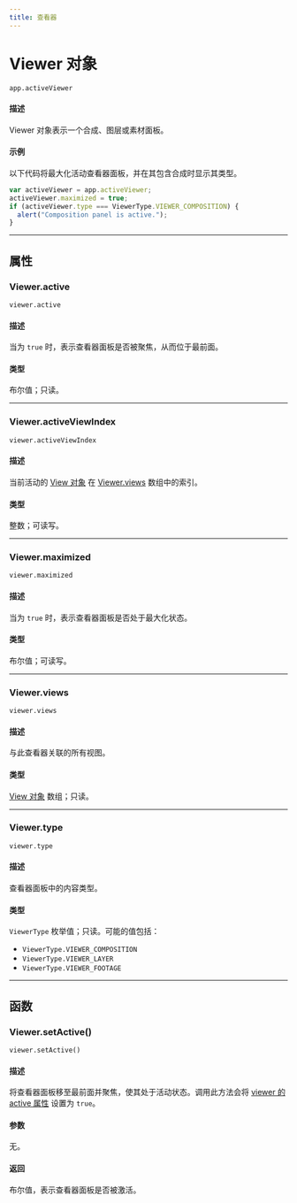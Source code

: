```yaml
---
title: 查看器
---
```

# Viewer 对象

`app.activeViewer`

#### 描述

Viewer 对象表示一个合成、图层或素材面板。

#### 示例

以下代码将最大化活动查看器面板，并在其包含合成时显示其类型。

```javascript
var activeViewer = app.activeViewer;
activeViewer.maximized = true;
if (activeViewer.type === ViewerType.VIEWER_COMPOSITION) {
  alert("Composition panel is active.");
}
```

---

## 属性

### Viewer.active

`viewer.active`

#### 描述

当为 `true` 时，表示查看器面板是否被聚焦，从而位于最前面。

#### 类型

布尔值；只读。

---

### Viewer.activeViewIndex

`viewer.activeViewIndex`

#### 描述

当前活动的 [View 对象](../view) 在 [Viewer.views](#viewerviews) 数组中的索引。

#### 类型

整数；可读写。

---

### Viewer.maximized

`viewer.maximized`

#### 描述

当为 `true` 时，表示查看器面板是否处于最大化状态。

#### 类型

布尔值；可读写。

---

### Viewer.views

`viewer.views`

#### 描述

与此查看器关联的所有视图。

#### 类型

[View 对象](../view) 数组；只读。

---

### Viewer.type

`viewer.type`

#### 描述

查看器面板中的内容类型。

#### 类型

`ViewerType` 枚举值；只读。可能的值包括：

- `ViewerType.VIEWER_COMPOSITION`
- `ViewerType.VIEWER_LAYER`
- `ViewerType.VIEWER_FOOTAGE`

---

## 函数

### Viewer.setActive()

`viewer.setActive()`

#### 描述

将查看器面板移至最前面并聚焦，使其处于活动状态。调用此方法会将 [viewer 的 active 属性](#vieweractive) 设置为 `true`。

#### 参数

无。

#### 返回

布尔值，表示查看器面板是否被激活。
